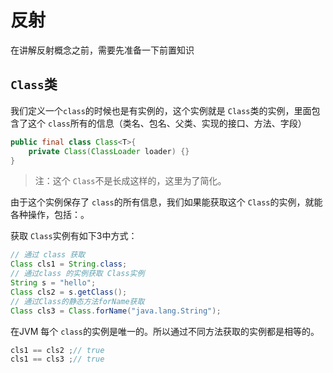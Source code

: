 # 反射

在讲解反射概念之前，需要先准备一下前置知识

## `Class`类

我们定义一个`class`的时候也是有实例的，这个实例就是 `Class`类的实例，里面包含了这个 `class`所有的信息（类名、包名、父类、实现的接口、方法、字段）

```java
public final class Class<T>{
    private Class(ClassLoader loader) {}
}
```

> 注：这个 `Class`不是长成这样的，这里为了简化。

由于这个实例保存了 `class`的所有信息，我们如果能获取这个 `Class`的实例，就能各种操作，包括：。

获取 `Class`实例有如下3中方式：

```java
// 通过 class 获取
Class cls1 = String.class;
// 通过class 的实例获取 Class实例
String s = "hello";
Class cls2 = s.getClass();
// 通过Class的静态方法forName获取
Class cls3 = Class.forName("java.lang.String");
```

在JVM 每个 `class`的实例是唯一的。所以通过不同方法获取的实例都是相等的。

```java
cls1 == cls2 ;// true
cls1 == cls3 ;// true
```
